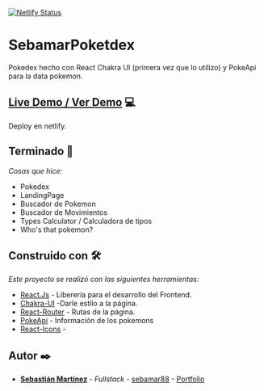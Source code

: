 [![Netlify Status](https://api.netlify.com/api/v1/badges/67fd2490-9e42-4e32-bf82-39e1fbae41f7/deploy-status)](https://app.netlify.com/sites/sebamar-poketdex/deploys)

# SebamarPoketdex
 Pokedex hecho con React Chakra UI (primera vez que lo utilizo) y PokeApi para la data pokemon.
 
## [Live Demo / Ver Demo](https://sebamar-poketdex.netlify.app/)   :computer:
Deploy en netlify.

## Terminado 🚀

_Cosas que hice:_
* Pokedex
* LandingPage
* Buscador de Pokemon
* Buscador de Movimientos
* Types Calculator / Calculadora de tipos
* Who's that pokemon?


## Construido con 🛠️

_Este proyecto se realizó con las siguientes herramientas:_

* [React.Js](https://es.reactjs.org/) - Liberería para el desarrollo del Frontend.
* [Chakra-UI](https://chakra-ui.com/) -Darle estilo a la página.
* [React-Router](https://mdbootstrap.com/docs/react/) - Rutas de la página.
* [PokeApi](https://pokeapi.co/) - Información de los pokemons
* [React-Icons](https://react-icons.github.io/react-icons) - 



## Autor ✒️

* [**Sebastián Martínez**](https://sebamar.site/) - *Fullstack* - [sebamar88](https://github.com/sebamar88) - [Portfolio](https://sebamar.site/)



